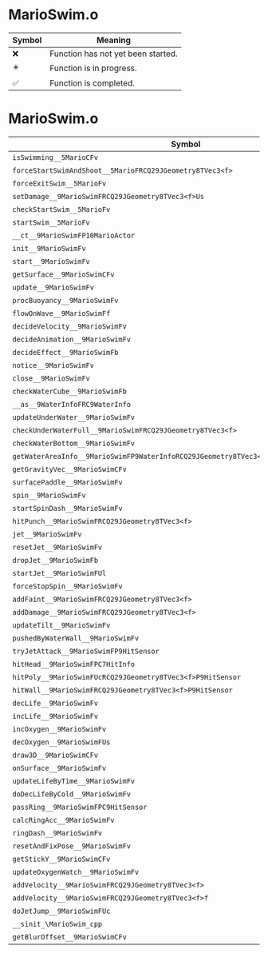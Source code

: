 # MarioSwim.o
| Symbol | Meaning 
| ------------- | ------------- 
| :x: | Function has not yet been started. 
| :eight_pointed_black_star: | Function is in progress. 
| :white_check_mark: | Function is completed. 


# MarioSwim.o
| Symbol | Decompiled? |
| ------------- | ------------- |
| `isSwimming__5MarioCFv` | :x: |
| `forceStartSwimAndShoot__5MarioFRCQ29JGeometry8TVec3<f>` | :x: |
| `forceExitSwim__5MarioFv` | :x: |
| `setDamage__9MarioSwimFRCQ29JGeometry8TVec3<f>Us` | :x: |
| `checkStartSwim__5MarioFv` | :x: |
| `startSwim__5MarioFv` | :x: |
| `__ct__9MarioSwimFP10MarioActor` | :x: |
| `init__9MarioSwimFv` | :x: |
| `start__9MarioSwimFv` | :x: |
| `getSurface__9MarioSwimCFv` | :x: |
| `update__9MarioSwimFv` | :x: |
| `procBuoyancy__9MarioSwimFv` | :x: |
| `flowOnWave__9MarioSwimFf` | :x: |
| `decideVelocity__9MarioSwimFv` | :x: |
| `decideAnimation__9MarioSwimFv` | :x: |
| `decideEffect__9MarioSwimFb` | :x: |
| `notice__9MarioSwimFv` | :x: |
| `close__9MarioSwimFv` | :x: |
| `checkWaterCube__9MarioSwimFb` | :x: |
| `__as__9WaterInfoFRC9WaterInfo` | :x: |
| `updateUnderWater__9MarioSwimFv` | :x: |
| `checkUnderWaterFull__9MarioSwimFRCQ29JGeometry8TVec3<f>` | :x: |
| `checkWaterBottom__9MarioSwimFv` | :x: |
| `getWaterAreaInfo__9MarioSwimFP9WaterInfoRCQ29JGeometry8TVec3<f>PQ29JGeometry8TVec2<f>` | :x: |
| `getGravityVec__9MarioSwimCFv` | :x: |
| `surfacePaddle__9MarioSwimFv` | :x: |
| `spin__9MarioSwimFv` | :x: |
| `startSpinDash__9MarioSwimFv` | :x: |
| `hitPunch__9MarioSwimFRCQ29JGeometry8TVec3<f>` | :x: |
| `jet__9MarioSwimFv` | :x: |
| `resetJet__9MarioSwimFv` | :x: |
| `dropJet__9MarioSwimFb` | :x: |
| `startJet__9MarioSwimFUl` | :x: |
| `forceStopSpin__9MarioSwimFv` | :x: |
| `addFaint__9MarioSwimFRCQ29JGeometry8TVec3<f>` | :x: |
| `addDamage__9MarioSwimFRCQ29JGeometry8TVec3<f>` | :x: |
| `updateTilt__9MarioSwimFv` | :x: |
| `pushedByWaterWall__9MarioSwimFv` | :x: |
| `tryJetAttack__9MarioSwimFP9HitSensor` | :x: |
| `hitHead__9MarioSwimFPC7HitInfo` | :x: |
| `hitPoly__9MarioSwimFUcRCQ29JGeometry8TVec3<f>P9HitSensor` | :x: |
| `hitWall__9MarioSwimFRCQ29JGeometry8TVec3<f>P9HitSensor` | :x: |
| `decLife__9MarioSwimFv` | :x: |
| `incLife__9MarioSwimFv` | :x: |
| `incOxygen__9MarioSwimFv` | :x: |
| `decOxygen__9MarioSwimFUs` | :x: |
| `draw3D__9MarioSwimCFv` | :x: |
| `onSurface__9MarioSwimFv` | :x: |
| `updateLifeByTime__9MarioSwimFv` | :x: |
| `doDecLifeByCold__9MarioSwimFv` | :x: |
| `passRing__9MarioSwimFPC9HitSensor` | :x: |
| `calcRingAcc__9MarioSwimFv` | :x: |
| `ringDash__9MarioSwimFv` | :x: |
| `resetAndFixPose__9MarioSwimFv` | :x: |
| `getStickY__9MarioSwimCFv` | :x: |
| `updateOxygenWatch__9MarioSwimFv` | :x: |
| `addVelocity__9MarioSwimFRCQ29JGeometry8TVec3<f>` | :x: |
| `addVelocity__9MarioSwimFRCQ29JGeometry8TVec3<f>f` | :x: |
| `doJetJump__9MarioSwimFUc` | :x: |
| `__sinit_\MarioSwim_cpp` | :x: |
| `getBlurOffset__9MarioSwimCFv` | :x: |
